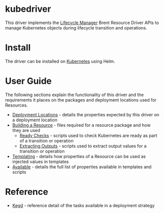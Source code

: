 # kubedriver

This driver implements the [Lifecycle Manager](http://servicelifecyclemanager.com/2.1.0/) Brent Resource Driver APIs to manage Kubernetes objects during lifecycle transition and operations.

# Install

The driver can be installed on [Kubernetes](install.md) using Helm.

# User Guide

The following sections explain the functionality of this driver and the requirements it places on the packages and deployment locations used for Resources.

- [Deployment Locations](user-guide/deployment-locations.md) - details the properties expected by this driver on a deployment location
- [Building a Resource](user-guide/building-a-resource.md) - files required for a resource package and how they are used
    - [Ready Checks](user-guide/ready-checks.md) - scripts used to check Kubernetes are ready as part of a transition or operation
    - [Extracting Outputs](user-guide/extracting-outputs.md) - scripts used to extract output values for a transition or operation
- [Templating](user-guide/templating.md) - details how properties of a Resource can be used as injected values in templates
- [Available](user-guide/properties.md) - details the full list of properties available in templates and scripts

# Reference

- [Kegd](reference/kegd/index.md) - reference detail of the tasks available in a deployment strategy
